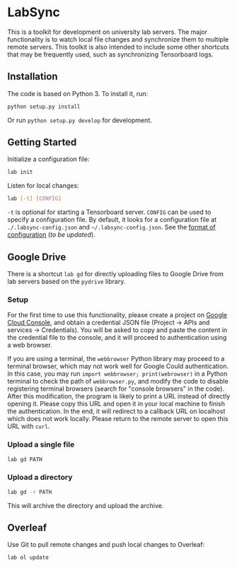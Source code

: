 # LabSync

This is a toolkit for development on university lab servers. 
The major functionality is to watch local file changes and synchronize them to multiple remote servers.
This toolkit is also intended to include some other shortcuts that may be frequently used, such as synchronizing Tensorboard logs.

## Installation

The code is based on Python 3. To install it, run:

```bash
python setup.py install
```

Or run `python setup.py develop` for development.

## Getting Started

Initialize a configuration file:

```bash
lab init
```

Listen for local changes:

```bash
lab [-t] [CONFIG]
```
`-t` is optional for starting a Tensorboard server. `CONFIG` can be used to specify a configuration file. By default, it looks for a configuration file at `./.labsync-config.json` and `~/.labsync-config.json`. See the [format of configuration](https://github.com/shizhouxing/labsync/wiki/Configurations) (*to be updated*).

## Google Drive

There is a shortcut `lab gd` for directly uploading files to Google Drive from lab servers based on the `pydrive` library. 

### Setup

For the first time to use this functionality, please create a project on  [Google Cloud Console](https://console.cloud.google.com/), and obtain a credential JSON file (Project -> APIs and services -> Credentials). You will be asked to copy and paste the content in the credential file to the console, and it will proceed to authentication using a web browser.

If you are using a terminal, the `webbrowser` Python library may proceed to a terminal browser, which may not work well for Google Could authentication. 
In this case, you may run `import webbrowser; print(webrowser)` in a Python terminal to check the path of `webbrowser.py`, and modify the code to disable registering terminal browsers (search for "console browsers" in the code). 
After this modification, the program is likely to print a URL instead of directly opening it. Please copy this URL and open it in your local machine to finish the authentication. In the end, it will redirect to a callback URL on localhost which does not work locally. Please return to the remote server to open this URL with `curl`.

### Upload a single file

```bash
lab gd PATH
```

### Upload a directory 

```bash
lab gd -r PATH
```

This will archive the directory and upload the archive.

## Overleaf

Use Git to pull remote changes and push local changes to Overleaf: 

```
lab ol update
```
